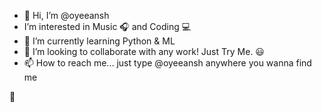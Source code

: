 - 👋 Hi, I’m @oyeeansh
- I’m interested in Music :headphones: and Coding :computer:
- 🌱 I’m currently learning Python & ML
- 💞️ I’m looking to collaborate with any work! Just Try Me. :smiley:
- 📫 How to reach me... just type @oyeeansh anywhere you wanna find me

:space_invader:

